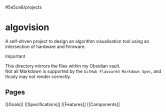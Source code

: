 #5e5ce6/projects 

# algovision

A self-driven project to design an algorithm visualisation tool using an intersection of hardware and firmware.

> [!IMPORTANT]  
> This directory mirrors the files within my Obsidian vault.  
> Not all Markdown is supported by the `GitHub Flavoured Markdown Spec`, and thusly may not render correctly.

## Pages

[[Goals]]
[[Specifications]]
[[Features]]
[[Components]]
